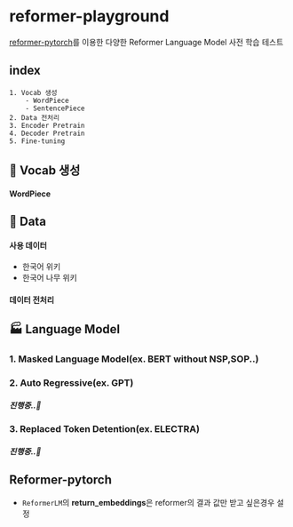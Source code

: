 # reformer-playground
[reformer-pytorch](https://github.com/lucidrains/reformer-pytorch)를 이용한 다양한 Reformer Language Model 사전 학습 테스트

## index
    1. Vocab 생성
        - WordPiece
        - SentencePiece
    2. Data 전처리
    3. Encoder Pretrain
    4. Decoder Pretrain
    5. Fine-tuning
## 📘 Vocab 생성
#### WordPiece

## 💾 Data 
#### 사용 데이터
- 한국어 위키
- 한국어 나무 위키

#### 데이터 전처리

## 🏭 Language Model 

### 1. Masked Language Model(ex. BERT without NSP,SOP..) 

### 2. Auto Regressive(ex. GPT)
##### 진행중..🚛
### 3. Replaced Token Detention(ex. ELECTRA)
##### 진행중..🚒

 
 ## Reformer-pytorch 
 - `ReformerLM`의 **return_embeddings**은 reformer의 결과 값만 받고 싶은경우 설정
  
